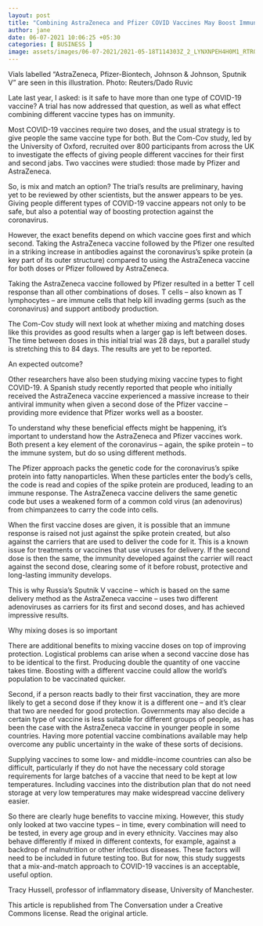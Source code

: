 ```yaml
---
layout: post
title: "Combining AstraZeneca and Pfizer COVID Vaccines May Boost Immunity: New Study"
author: jane 
date: 06-07-2021 10:06:25 +05:30 
categories: [ BUSINESS ] 
image: assets/images/06-07-2021/2021-05-18T114303Z_2_LYNXNPEH4H0M1_RTROPTP_4_HEALTH-CORONAVIRUS-PATENT-GERMANY.jpg
---
```

Vials labelled “AstraZeneca, Pfizer-Biontech, Johnson & Johnson, Sputnik V” are seen in this illustration. Photo: Reuters/Dado Ruvic

Late last year, I asked: is it safe to have more than one type of COVID-19 vaccine? A trial has now addressed that question, as well as what effect combining different vaccine types has on immunity.

Most COVID-19 vaccines require two doses, and the usual strategy is to give people the same vaccine type for both. But the Com-Cov study, led by the University of Oxford, recruited over 800 participants from across the UK to investigate the effects of giving people different vaccines for their first and second jabs. Two vaccines were studied: those made by Pfizer and AstraZeneca.

So, is mix and match an option? The trial’s results are preliminary, having yet to be reviewed by other scientists, but the answer appears to be yes. Giving people different types of COVID-19 vaccine appears not only to be safe, but also a potential way of boosting protection against the coronavirus.

However, the exact benefits depend on which vaccine goes first and which second. Taking the AstraZeneca vaccine followed by the Pfizer one resulted in a striking increase in antibodies against the coronavirus’s spike protein (a key part of its outer structure) compared to using the AstraZeneca vaccine for both doses or Pfizer followed by AstraZeneca.

Taking the AstraZeneca vaccine followed by Pfizer resulted in a better T cell response than all other combinations of doses. T cells – also known as T lymphocytes – are immune cells that help kill invading germs (such as the coronavirus) and support antibody production.

The Com-Cov study will next look at whether mixing and matching doses like this provides as good results when a larger gap is left between doses. The time between doses in this initial trial was 28 days, but a parallel study is stretching this to 84 days. The results are yet to be reported.

An expected outcome?

Other researchers have also been studying mixing vaccine types to fight COVID-19. A Spanish study recently reported that people who initially received the AstraZeneca vaccine experienced a massive increase to their antiviral immunity when given a second dose of the Pfizer vaccine – providing more evidence that Pfizer works well as a booster.

To understand why these beneficial effects might be happening, it’s important to understand how the AstraZeneca and Pfizer vaccines work. Both present a key element of the coronavirus – again, the spike protein – to the immune system, but do so using different methods.

The Pfizer approach packs the genetic code for the coronavirus’s spike protein into fatty nanoparticles. When these particles enter the body’s cells, the code is read and copies of the spike protein are produced, leading to an immune response. The AstraZeneca vaccine delivers the same genetic code but uses a weakened form of a common cold virus (an adenovirus) from chimpanzees to carry the code into cells.

When the first vaccine doses are given, it is possible that an immune response is raised not just against the spike protein created, but also against the carriers that are used to deliver the code for it. This is a known issue for treatments or vaccines that use viruses for delivery. If the second dose is then the same, the immunity developed against the carrier will react against the second dose, clearing some of it before robust, protective and long-lasting immunity develops.

This is why Russia’s Sputnik V vaccine – which is based on the same delivery method as the AstraZeneca vaccine – uses two different adenoviruses as carriers for its first and second doses, and has achieved impressive results.

Why mixing doses is so important

There are additional benefits to mixing vaccine doses on top of improving protection. Logistical problems can arise when a second vaccine dose has to be identical to the first. Producing double the quantity of one vaccine takes time. Boosting with a different vaccine could allow the world’s population to be vaccinated quicker.

Second, if a person reacts badly to their first vaccination, they are more likely to get a second dose if they know it is a different one – and it’s clear that two are needed for good protection. Governments may also decide a certain type of vaccine is less suitable for different groups of people, as has been the case with the AstraZeneca vaccine in younger people in some countries. Having more potential vaccine combinations available may help overcome any public uncertainty in the wake of these sorts of decisions.

Supplying vaccines to some low- and middle-income countries can also be difficult, particularly if they do not have the necessary cold storage requirements for large batches of a vaccine that need to be kept at low temperatures. Including vaccines into the distribution plan that do not need storage at very low temperatures may make widespread vaccine delivery easier.

So there are clearly huge benefits to vaccine mixing. However, this study only looked at two vaccine types – in time, every combination will need to be tested, in every age group and in every ethnicity. Vaccines may also behave differently if mixed in different contexts, for example, against a backdrop of malnutrition or other infectious diseases. These factors will need to be included in future testing too. But for now, this study suggests that a mix-and-match approach to COVID-19 vaccines is an acceptable, useful option.

Tracy Hussell, professor of inflammatory disease, University of Manchester.

This article is republished from The Conversation under a Creative Commons license. Read the original article.